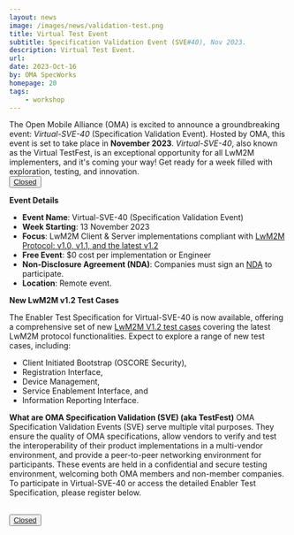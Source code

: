 ```yaml
---
layout: news
image: /images/news/validation-test.png
title: Virtual Test Event
subtitle: Specification Validation Event (SVE#40), Nov 2023.
description: Virtual Test Event.
url: 
date: 2023-Oct-16
by: OMA SpecWorks
homepage: 20
tags: 
    - workshop
---
```


The Open Mobile Alliance (OMA) is excited to announce a groundbreaking event: *Virtual-SVE-40* (Specification Validation Event). Hosted by OMA, this event is set to take place in **November 2023**. *Virtual-SVE-40*, also known as the Virtual TestFest, is an exceptional opportunity for all LwM2M implementers, and it's coming your way! Get ready for a week filled with exploration, testing, and innovation.
 </br>
      <button><a  href="https://21247113.hs-sites.com/unlocking-utility-benefits-with-lwm2m-2" target="_blank">Closed</a></button>
 </br>

<!--more-->

**Event Details**

* **Event Name**: Virtual-SVE-40 (Specification Validation Event)
* **Week Starting**: 13 November 2023
* **Focus**: LwM2M Client & Server implementations compliant with <a href="https://www.openmobilealliance.org/release/LightweightM2M/" target="_blank">LwM2M Protocol: v1.0, v1.1, and the latest v1.2</a>
* **Free Event**: $0 cost per implementation or Engineer
* **Non-Disclosure Agreement (NDA)**: Companies must sign an <a href="https://www.openmobilealliance.org/events/Admin/OMA-TestFest-NDA-2023.pdf" target="_blank">NDA</a> to participate.
* **Location**: Remote event.


**New LwM2M v1.2 Test Cases**

The Enabler Test Specification for Virtual-SVE-40 is now available, offering a comprehensive set of new <a href="https://www.openmobilealliance.org/release/LightweightM2M/ETS/OMA-ETS-LightweightM2M_INT-V1_2-20231003-A.pdf" target="_blank">LwM2M V1.2 test cases</a> covering the latest LwM2M protocol functionalities. Expect to explore a range of new test cases, including:
* Client Initiated Bootstrap (OSCORE Security), 
* Registration Interface, 
* Device Management, 
* Service Enablement Interface, and 
* Information Reporting Interface.


**What are OMA Specification Validation (SVE) (aka TestFest)**
OMA Specification Validation Events (SVE) serve multiple vital purposes. They ensure the quality of OMA specifications, allow vendors to verify and test the interoperability of their product implementations in a multi-vendor environment, and provide a peer-to-peer networking environment for participants. These events are held in a confidential and secure testing environment, welcoming both OMA members and non-member companies.
To participate in Virtual-SVE-40 or access the detailed Enabler Test Specification, please register below.


 </br>
      <button><a  href="" target="_blank">Closed</a></button>
 </br>